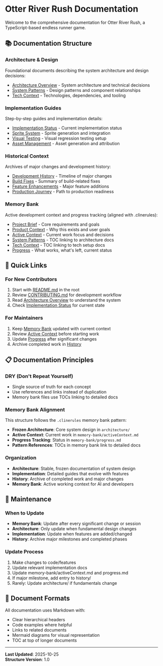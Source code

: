 # Otter River Rush Documentation

Welcome to the comprehensive documentation for Otter River Rush, a TypeScript-based endless runner game.

## 📚 Documentation Structure

### Architecture & Design
Foundational documents describing the system architecture and design decisions:
- [Architecture Overview](./architecture/README.md) - System architecture and technical decisions
- [System Patterns](./architecture/system-patterns.md) - Design patterns and component relationships
- [Tech Context](./architecture/tech-context.md) - Technologies, dependencies, and tooling

### Implementation Guides
Step-by-step guides and implementation details:
- [Implementation Status](./implementation/README.md) - Current implementation status
- [Sprite System](./implementation/sprites.md) - Sprite generation and integration
- [Visual Testing](./implementation/visual-testing.md) - Visual regression testing setup
- [Asset Management](./implementation/assets.md) - Asset generation and attribution

### Historical Context
Archives of major changes and development history:
- [Development History](./history/README.md) - Timeline of major changes
- [Build Fixes](./history/build-fixes.md) - Summary of build-related fixes
- [Feature Enhancements](./history/enhancements.md) - Major feature additions
- [Production Journey](./history/production-journey.md) - Path to production readiness

### Memory Bank
Active development context and progress tracking (aligned with .clinerules):
- [Project Brief](./memory-bank/projectbrief.md) - Core requirements and goals
- [Product Context](./memory-bank/productContext.md) - Why this exists and user goals
- [Active Context](./memory-bank/activeContext.md) - Current work focus and decisions
- [System Patterns](./memory-bank/systemPatterns.md) - TOC linking to architecture docs
- [Tech Context](./memory-bank/techContext.md) - TOC linking to tech setup docs
- [Progress](./memory-bank/progress.md) - What works, what's left, current status

## 🚀 Quick Links

### For New Contributors
1. Start with [README.md](../README.md) in the root
2. Review [CONTRIBUTING.md](../CONTRIBUTING.md) for development workflow
3. Read [Architecture Overview](./architecture/README.md) to understand the system
4. Check [Implementation Status](./implementation/README.md) for current state

### For Maintainers
1. Keep [Memory Bank](./memory-bank/) updated with current context
2. Review [Active Context](./memory-bank/activeContext.md) before starting work
3. Update [Progress](./memory-bank/progress.md) after significant changes
4. Archive completed work in [History](./history/)

## 📋 Documentation Principles

### DRY (Don't Repeat Yourself)
- Single source of truth for each concept
- Use references and links instead of duplication
- Memory bank files use TOCs linking to detailed docs

### Memory Bank Alignment
This structure follows the `.clinerules` memory bank pattern:
- **Frozen Architecture**: Core system design in `architecture/`
- **Active Context**: Current work in `memory-bank/activeContext.md`
- **Progress Tracking**: Status in `memory-bank/progress.md`
- **Pattern References**: TOCs in memory bank link to detailed docs

### Organization
- **Architecture**: Stable, frozen documentation of system design
- **Implementation**: Detailed guides that evolve with features
- **History**: Archive of completed work and major changes
- **Memory Bank**: Active working context for AI and developers

## 🔄 Maintenance

### When to Update
- **Memory Bank**: Update after every significant change or session
- **Architecture**: Only update when fundamental design changes
- **Implementation**: Update when features are added/changed
- **History**: Archive major milestones and completed phases

### Update Process
1. Make changes to code/features
2. Update relevant implementation docs
3. Update memory-bank/activeContext.md and progress.md
4. If major milestone, add entry to history/
5. Rarely: Update architecture/ if fundamentals change

## 📖 Document Formats

All documentation uses Markdown with:
- Clear hierarchical headers
- Code examples where helpful
- Links to related documents
- Mermaid diagrams for visual representation
- TOC at top of longer documents

---

**Last Updated**: 2025-10-25  
**Structure Version**: 1.0
